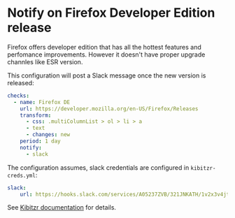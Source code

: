 # Notify on Firefox Developer Edition release

Firefox offers developer edition that has all the hottest features and perfomance improvements.
However it doesn't have proper upgrade channles like ESR version.

This configuration will post a Slack message once the new version is released:

```yaml
checks:
  - name: Firefox DE
    url: https://developer.mozilla.org/en-US/Firefox/Releases
    transform:
      - css: .multiColumnList > ol > li > a
      - text
      - changes: new
    period: 1 day
    notify:
      - slack
```

The configuration assumes, slack credentials are configured in `kibitzr-creds.yml`:

```yaml
slack:
    url: https://hooks.slack.com/services/A05237ZVB/321JNKATH/1v2x3v4jtx3dfhlkjhfIKX
```

See [Kibitzr documentation](https://kibitzr.readthedocs.io/en/latest/index.html) for details.
